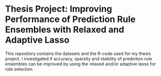 # Thesis Project: Improving Performance of Prediction Rule Ensembles with Relaxed and Adaptive Lasso

This repository contains the datasets and the R-code used for my thesis project. I investigated if accuracy, sparsity and stability of prediction rule ensembles can be improved by using the relaxed and/or adaptive lasso for rule selection.
